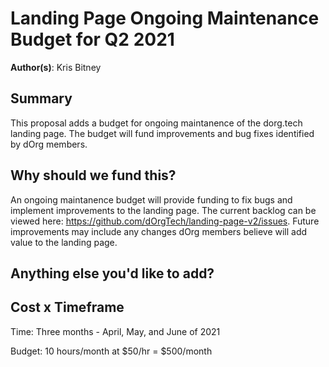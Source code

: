 # Landing Page Ongoing Maintenance Budget for Q2 2021

**Author(s)**: Kris Bitney

## Summary

This proposal adds a budget for ongoing maintanence of the dorg.tech landing page. The budget will fund improvements and bug fixes identified by dOrg members.

## Why should we fund this?

An ongoing maintanence budget will provide funding to fix bugs and implement improvements to the landing page. The current backlog can be viewed here: https://github.com/dOrgTech/landing-page-v2/issues. Future improvements may include any changes dOrg members believe will add value to the landing page.

## Anything else you'd like to add?


## Cost x Timeframe

Time: Three months - April, May, and June of 2021

Budget: 10 hours/month at $50/hr = $500/month
